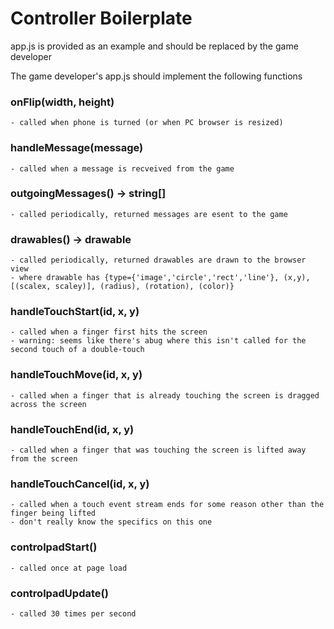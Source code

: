 # Controller Boilerplate

app.js is provided as an example and should be replaced by the game developer

The game developer's app.js should implement the following functions

### onFlip(width, height)
    - called when phone is turned (or when PC browser is resized)

### handleMessage(message)
    - called when a message is recveived from the game

### outgoingMessages() -> string[]
    - called periodically, returned messages are esent to the game

### drawables() -> drawable
    - called periodically, returned drawables are drawn to the browser view
    - where drawable has {type={'image','circle','rect','line'}, (x,y), [(scalex, scaley)], (radius), (rotation), (color)}

### handleTouchStart(id, x, y)
    - called when a finger first hits the screen
    - warning: seems like there's abug where this isn't called for the second touch of a double-touch

### handleTouchMove(id, x, y)
    - called when a finger that is already touching the screen is dragged across the screen

### handleTouchEnd(id, x, y)
    - called when a finger that was touching the screen is lifted away from the screen

### handleTouchCancel(id, x, y)
    - called when a touch event stream ends for some reason other than the finger being lifted
    - don't really know the specifics on this one

### controlpadStart()
    - called once at page load

### controlpadUpdate()
    - called 30 times per second
